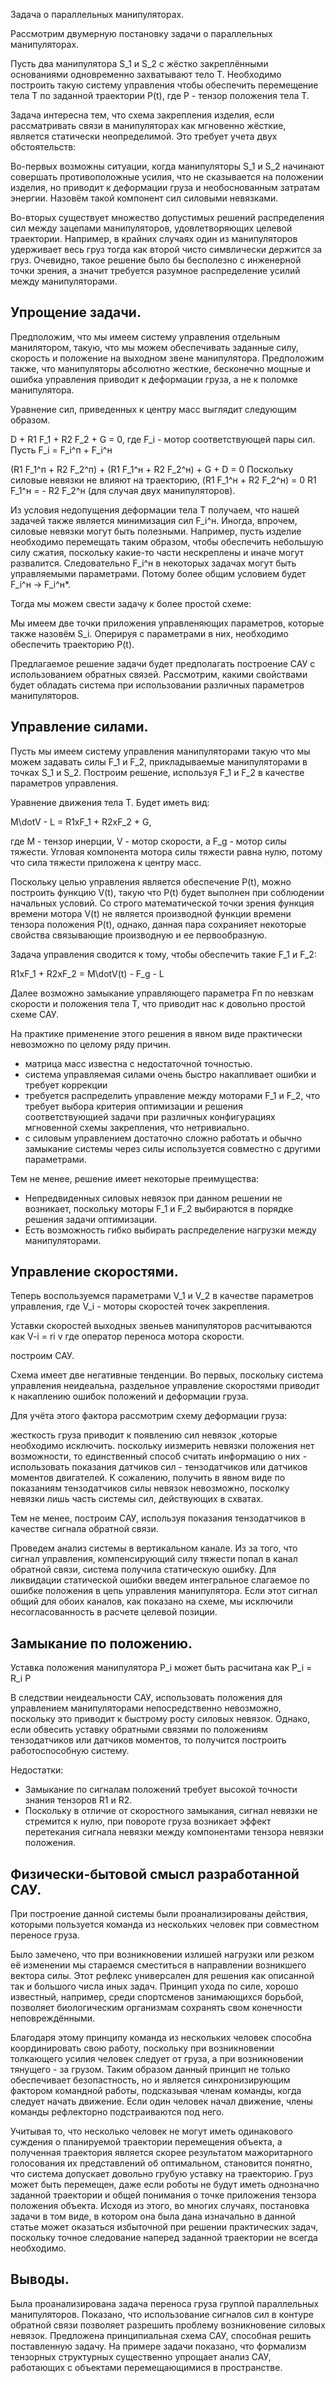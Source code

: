 Задача о параллельных манипуляторах.

Рассмотрим двумерную постановку задачи о параллельных манипуляторах.

Пусть два манипулятора S_1 и S_2 с жёстко закреплёнными основаниями одновременно захватывают тело T. Необходимо построить такую систему управления чтобы обеспечить перемещение тела T по заданной траектории P(t), где P - тензор положения тела T.


Задача интересна тем, что схема закрепления изделия, если рассматривать связи в манипуляторах как мгновенно жёсткие, является статически неопределимой. Это требует учета двух обстоятельств:

Во-первых возможны ситуации, когда манипуляторы S_1 и S_2 начинают совершать противоположные усилия, что не сказывается на положении изделия, но приводит к деформации груза и необоснованным затратам энергии. Назовём такой компонент сил силовыми невязками. 

Во-вторых существует множество допустимых решений распределения сил между зацепами манипуляторов, удовлетворяющих целевой траектории. Например, в крайних случаях один из манипуляторов удерживает весь груз тогда как второй чисто симвлически держится за груз. Очевидно, такое решение было бы бесполезно с инженерной точки зрения, а значит требуется разумное распределение усилий между манипуляторами.

## Упрощение задачи.

Предположим, что мы имеем систему управления отдельным манилятором, такую, что мы можем обеспечивать заданные силу, скорость и положение на выходном звене манипулятора. Предположим также, что манипуляторы абсолютно жесткие, бесконечно мощные и ошибка управления приводит к деформации груза, а не к поломке манипулятора. 

Уравнение сил, приведенных к центру масс выглядит следующим образом.

D + R1 F_1 + R2 F_2 + G = 0, где F_i - мотор соответствующей пары сил.
Пусть F_i = F_i^п + F_i^н

(R1 F_1^п + R2 F_2^п) + (R1 F_1^н + R2 F_2^н) + G + D = 0
Поскольку силовые невязки не влияют на траекторию, (R1 F_1^н + R2 F_2^н) = 0
R1 F_1^н = - R2 F_2^н (для случая двух манипуляторов).

Из условия недопущения деформации тела T получаем, что нашей задачей также является минимизация сил F_i^н. Иногда, впрочем, силовые невязки могут быть полезными. Например, пусть изделие необходимо перемещать таким образом, чтобы обеспечить небольшую силу сжатия, поскольку какие-то части нескреплены и иначе могут развалится. Следовательно F_i^н в некоторых задачах могут быть управляемыми параметрами. Потому более общим условием будет F_i^н -> F_i^н\*.

Тогда мы можем свести задачу к более простой схеме:



Мы имеем две точки приложения управленяющих параметров, которые также назовём S_i. Оперируя с параметрами в них, необходимо обеспечить траекторию P(t).

Предлагаемое решение задачи будет предполагать построение САУ с использованием обратных связей. Рассмотрим, какими свойствами будет обладать система при использовании различных параметров манипуляторов.

## Управление силами.
Пусть мы имеем систему управления манипуляторами такую что мы можем задавать силы F_1 и F_2, прикладываемые манипуляторами в точках S_1 и S_2.
Построим решение, используя F_1 и F_2 в качестве параметров управления.

Уравнение движения тела T. Будет иметь вид:

M\dotV - L = R1xF_1 + R2xF_2 + G,

где M - тензор инерции, V - мотор скорости, а F_g - мотор силы тяжести. Угловая компонента мотора силы тяжести равна нулю, потому что сила тяжести приложена к центру масс.

Поскольку целью управления является обеспечение P(t), можно построить функцию V(t), такую что P(t) будет выполнен при соблюдении начальных условий. Со строго математической точки зрения функция времени мотора V(t) не является производной функции времени тензора положения P(t), однако, данная пара сохранияет некоторые свойства связывающие производную и ее первообразную. 

Задача управления сводится к тому, чтобы обеспечить такие F_1 и F_2:

R1xF_1 + R2xF_2 = M\dotV(t) - F_g - L

Далее возможно замыкание управляющего параметра Fп по невзкам скорости и положения тела T, что приводит нас к довольно простой схеме САУ.

На практике применение этого решения в явном виде практически невозможно по целому ряду причин.
- матрица масс известна с недостаточной точностью.
- система управляемая силами очень быстро накапливает ошибки и требует коррекции
- требуется распределить управление между моторами F_1 и F_2, что требует выбора критерия оптимизации и решения соответствующией задачи при различных конфигурациях мгновенной схемы закрепления, что нетривиально.
- с силовым управлением достаточно сложно работать и обычно замыкание системы через силы используется совместно с другими параметрами. 

Тем не менее, решение имеет некоторые преимущества:
- Непредвиденных силовых невязок при данном решении не возникает, поскольку моторы F_1 и F_2 выбираются в порядке решения задачи оптимизации.
- Есть возможность гибко выбирать распределение нагрузки между манипуляторами. 

## Управление скоростями.
Теперь воспользуемся параметрами V_1 и V_2 в качестве параметров управления, где V_i - моторы скоростей точек закрепления.

Уставки скоростей выходных звеньев манипуляторов расчитываются как V-i = ri v 
где оператор переноса мотора скорости.

построим САУ.


Схема имеет две негативные тенденции. 
Во первых, поскольку система управления неидеальна, раздельное управление скоростями приводит к накаплению ошибок положений и деформации груза.

Для учёта этого фактора рассмотрим схему деформации груза:

жесткость груза приводит к появлению сил невязок ,которые необходимо исключить. поскольку иизмерить невязки положения нет возможности, то единственный способ считать информацию о них - использовать показания датчиков сил - тензодатчиков или датчиков моментов двигателей. К сожалению, получить в явном виде по показаниям тензодатчиков силы невязок невозможно, посколку невязки лишь часть системы сил, действующих в схватах.

Тем не менее, построим САУ, используя показания тензодатчиков в качестве сигнала обратной связи.

Проведем анализ системы в вертикальном канале. Из за того, что сигнал управления, компенсирующий силу тяжести попал в канал обратной связи, система получила статическую ошибку. Для ликвидации статической ошибки введем интегральное слагаемое по ошибке положения в цепь управления манипулятора. Если этот сигнал общий для обоих каналов, как показано на схеме, мы исключили несогласованность в расчете целевой позиции.



## Замыкание по положению.

Уставка положения манипулятора P_i может быть расчитана как P_i = R_i P

В следствии неидеальности САУ, использовать положения для управлением манипуляторами непосредственно невозможно, поскольку это приводит к быстрому росту силовых невязок. Однако, если обвесить уставку обратными связями по положениям тензодатчиков или датчиков моментов, то получится построить работоспособную систему. 

Недостатки:
- Замыкание по сигналам положений требует высокой точности знания тензоров R1 и R2. 
- Поскольку в отличие от скоростного замыкания, сигнал невязки не стремится к нулю, при повороте груза возникает эффект перетекания сигнала невязки между компонентами тензора невязки положения.  


## Физически-бытовой смысл разработанной САУ.
При построение данной системы были проанализированы действия, которыми пользуется команда из нескольких человек при совместном переносе груза.

Было замечено, что при возникновении излишей нагрузки или резком её изменении мы стараемся сместиться в направлении возникшего вектора силы. Этот рефлекс универсален для решения как описанной так и большого числа иных задач. Принцип ухода по силе, хорошо известный, например, среди спортсменов занимающихся борьбой, позволяет биологическим организмам сохранять свом конечности неповреждёнными.

Благодаря этому принципу команда из нескольких человек способна координировать свою работу, поскольку при возникновении толкающего усилия человек следует от груза, а при возникновении тянущего - за грузом. Таким образом данный принцип не только обеспечивает безопастность, но и является синхронизирующим фактором командной работы, подсказывая членам команды, когда следует начать движение. Если один человек начал движение, члены команды рефлекторно подстраиваются под него.

Учитывая то, что несколько человек не могут иметь одинакового суждения о планируемой траектории перемещения объекта, а полученная траектория является скорее результатом мажоритарного голосования их представлений об оптимальном, становится понятно, что система допускает довольно грубую уставку на траекторию. Груз может быть перемещен, даже если роботы не будут иметь однозначно заданной траектории и общей понимания о точке приложения тензора положения объекта. Исходя из этого, во многих случаях, постановка задачи в том виде, в котором она была дана изначально в данной статье может оказаться избыточной при решении практических задач, поскольку точное следование наперед заданной траектории не всегда необходимо. 

## Выводы.

Была проанализирована задача переноса груза группой параллельных манипуляторов. Показано, что использование сигналов сил в контуре обратной связи позволяет разрешить проблему возникновение силовых невязок. Предложена принципиальная схема САУ, способная решить поставленную задачу. На примере задачи показано, что формализм тензорных структурных существенно упрощает анализ САУ, работающих с объектами перемещающимися в пространстве.